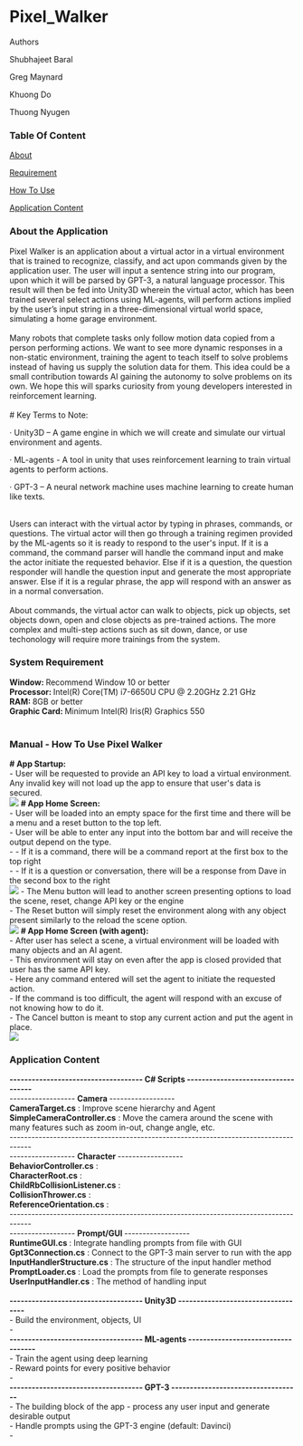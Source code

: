 # Pixel_Walker

Authors

Shubhajeet Baral

Greg Maynard

Khuong Do

Thuong Nyugen


### Table Of Content
[About](#description)  

[Requirement](#requirement)

[How To Use](#manual)

[Application Content](#content)

### About the Application<a name="description"/>
<section>
Pixel Walker is an application about a virtual actor in a virtual environment that is trained to recognize, classify, and act upon commands given by the application user. The user will input a sentence string into our program, upon which it will be parsed by GPT-3, a natural language processor. This result will then be fed into Unity3D wherein the virtual actor, which has been trained several select actions using ML-agents, will perform actions implied by the user’s input string in a three-dimensional virtual world space, simulating a home garage environment.
</section> <br>

<section>
Many robots that complete tasks only follow motion data copied from a person performing actions. We want to see more dynamic responses in a non-static environment, training the agent to teach itself to solve problems instead of having us supply the solution data for them. This idea could be a small contribution towards AI gaining the autonomy to solve problems on its own. We hope this will sparks curiosity from young developers interested in reinforcement learning.
</section> <br>

<section>
# Key Terms to Note: <br>

·    Unity3D – A game engine in which we will create and simulate our virtual environment and agents.

·    ML-agents - A tool in unity that uses reinforcement learning to train virtual agents to perform actions.

·    GPT-3 – A neural network machine uses machine learning to create human like texts. 
</section> <br>

<section>
Users can interact with the virtual actor by typing in phrases, commands, or questions. The virtual actor will then go through a training regimen provided by the ML-agents so it is ready to respond to the user's input. If it is a command, the command parser will handle the command input and make the actor initiate the requested behavior. Else if it is a question, the question responder will handle the question input and generate the most appropriate answer. Else if it is a regular phrase, the app will respond with an answer as in a normal conversation. 
</section> <br>

<section>
About commands, the virtual actor can walk to objects, pick up objects, set objects down, open and close objects as pre-trained actions. The more complex and multi-step actions such as sit down, dance, or use techonology will require more trainings from the system. 
  </section>

### System Requirement<a name="requirement"/>
<section>
  <strong>Window:   </strong>    Recommend Window 10 or better <br>
  <strong>Processor:    </strong>    Intel(R) Core(TM) i7-6650U CPU @ 2.20GHz   2.21 GHz <br>
  <strong>RAM:    </strong>    8GB or better <br>
  <strong>Graphic Card:   </strong>    Minimum Intel(R) Iris(R) Graphics 550 
</section> <br>

### Manual - How To Use Pixel Walker<a name="manual"/>
<section>
    <strong># App Startup: </strong> <br>
    - User will be requested to provide an API key to load a virtual environment. 
      Any invalid key will not load up the app to ensure that user's data is secured. <br>
<img src="images/AppStartupScreen.png">
    <strong># App Home Screen: </strong> <br>
    - User will be loaded into an empty space for the first time and there will be a menu and a reset button to the top left.<br> 
    - User will be able to enter any input into the bottom bar and will receive the output depend on the type. <br>
    - - If it is a command, there will be a command report at the first box to the top right <br>
    - - If it is a question or conversation, there will be a response from Dave in the second box to the right <br>
<img src="images/AppHomeScreen(empty).jpg">
    - The Menu button will lead to another screen presenting options to load the scene, reset, change API key or the engine <br>
    - The Reset button will simply reset the environment along with any object present similarly to the reload the scene option. <br>
<img src="images/AppMenuScreen.png">
    <strong># App Home Screen (with agent): </strong> <br>
    - After user has select a scene, a virtual environment will be loaded with many objects and an AI agent. <br>
    - This environment will stay on even after the app is closed provided that user has the same API key. <br>
    - Here any command entered will set the agent to initiate the requested action. <br>
    - If the command is too difficult, the agent will respond with an excuse of not knowing how to do it. <br>
    - The Cancel button is meant to stop any current action and put the agent in place. <br>
<img src="images/AppHomeScreen(loaded).png">
</section>

### Application Content<a name="content"/>
<section>
  <strong>------------------------------------ C# Scripts -----------------------------------</strong> <br>
  ------------------ <strong> Camera </strong> ------------------ <br>
  <strong>CameraTarget.cs</strong> : Improve scene hierarchy and Agent <br>
  <strong>SimpleCameraController.cs</strong> : Move the camera around the scene with many features
  such as zoom in-out, change angle, etc. <br>
  ------------------------------------------------------------------------------------ <br>
  ------------------ <strong> Character </strong> ------------------ <br>
  <strong>BehaviorController.cs</strong> : <br>
  <strong>CharacterRoot.cs</strong> : <br>
  <strong>ChildRbCollisionListener.cs</strong> : <br>
  <strong>CollisionThrower.cs</strong> : <br>
  <strong>ReferenceOrientation.cs</strong> : <br>
  ------------------------------------------------------------------------------------ <br>
  ------------------ <strong> Prompt/GUI </strong> ------------------ <br>
  <strong>RuntimeGUI.cs </strong>   :   Integrate handling prompts from file with GUI <br>
  <strong>Gpt3Connection.cs</strong>   :   Connect to the GPT-3 main server to run with the app <br>
  <strong>InputHandlerStructure.cs</strong> : The structure of the input handler method <br>
  <strong>PromptLoader.cs</strong> : Load the prompts from file to generate responses <br>
  <strong>UserInputHandler.cs</strong> : The method of handling input <br>
  <br>
  <strong>------------------------------------ Unity3D -----------------------------------</strong> <br>
  - Build the environment, objects, UI <br>
  - <br>
  <strong>------------------------------------ ML-agents -----------------------------------</strong> <br>
  - Train the agent using deep learning <br>
  - Reward points for every positive behavior <br>
  - <br>
  <strong>------------------------------------ GPT-3 -----------------------------------</strong> <br>
  - The building block of the app - process any user input and generate desirable output <br>
  - Handle prompts using the GPT-3 engine (default: Davinci) <br>
  - <br>
</section>

